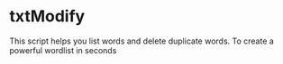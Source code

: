 # txtModify
This script helps you list words and delete duplicate words. To create a powerful wordlist in seconds
